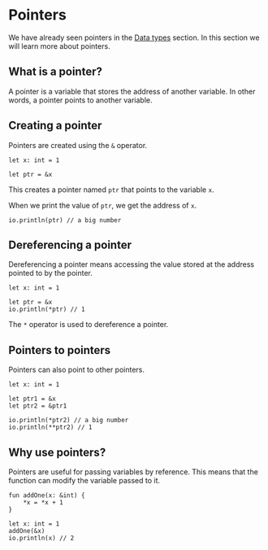 # Pointers

We have already seen pointers in the [Data types](/tutorial/data-types/#pointers) section. In this section we will learn more about pointers.

## What is a pointer?

A pointer is a variable that stores the address of another variable. In other words, a pointer points to another variable.

## Creating a pointer

Pointers are created using the `&` operator.

```ruda
let x: int = 1

let ptr = &x
```

This creates a pointer named `ptr` that points to the variable `x`.

When we print the value of `ptr`, we get the address of `x`.

```ruda
io.println(ptr) // a big number
```

## Dereferencing a pointer

Dereferencing a pointer means accessing the value stored at the address pointed to by the pointer.

```ruda
let x: int = 1

let ptr = &x
io.println(*ptr) // 1
```

The `*` operator is used to dereference a pointer.

## Pointers to pointers

Pointers can also point to other pointers.

```ruda
let x: int = 1

let ptr1 = &x
let ptr2 = &ptr1

io.println(*ptr2) // a big number
io.println(**ptr2) // 1
```

## Why use pointers?

Pointers are useful for passing variables by reference. This means that the function can modify the variable passed to it.

```ruda
fun addOne(x: &int) {
    *x = *x + 1
}

let x: int = 1
addOne(&x)
io.println(x) // 2
```